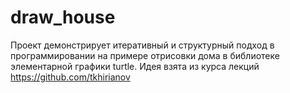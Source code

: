 # draw_house
Проект демонстрирует итеративный и структурный подход в программировании на примере отрисовки дома в библиотеке элементарной графики turtle. Идея взята из курса лекций https://github.com/tkhirianov
